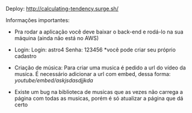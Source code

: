 Deploy: http://calculating-tendency.surge.sh/

Informações importantes: 

- Pra rodar a aplicação você deve baixar o back-end e rodá-lo na sua máquina (ainda não está no AWS)

- Login: 
  Login: astro4
  Senha: 123456
  *você pode criar seu próprio cadastro 

- Criação de música:
  Para criar uma musica é pedido a url do vídeo da musica. É necessário adicionar a url com embed, dessa forma:
  _youtube/embed/askjsdasdjjkda_

- Existe um bug na biblioteca de musicas que as vezes não carrega a página com todas as musicas, porém é só atualizar a página que dá certo




